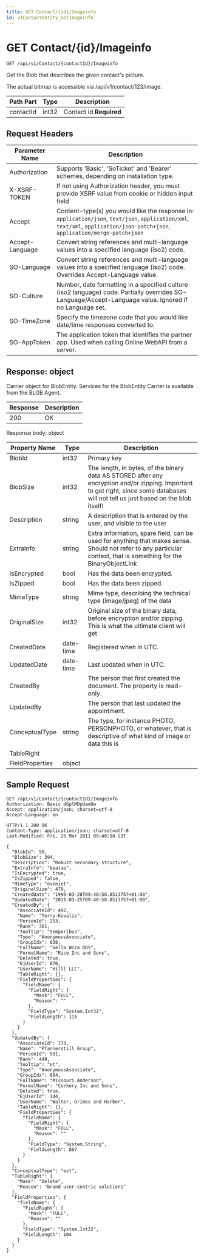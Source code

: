```yaml
---
title: GET Contact/{id}/Imageinfo
id: v1ContactEntity_GetImageInfo
---
```


# GET Contact/{id}/Imageinfo

```http
GET /api/v1/Contact/{contactId}/Imageinfo
```

Get the Blob that describes the given contact's picture.

The actual bitmap is accessible via /api/v1/contact/123/image.




| Path Part | Type | Description |
|-----------|------|-------------|
| contactId | int32 | Contact id **Required** |



## Request Headers

| Parameter Name | Description |
|----------------|-------------|
| Authorization  | Supports 'Basic', 'SoTicket' and 'Bearer' schemes, depending on installation type. |
| X-XSRF-TOKEN   | If not using Authorization header, you must provide XSRF value from cookie or hidden input field |
| Accept         | Content-type(s) you would like the response in: `application/json`, `text/json`, `application/xml`, `text/xml`, `application/json-patch+json`, `application/merge-patch+json` |
| Accept-Language | Convert string references and multi-language values into a specified language (iso2) code. |
| SO-Language | Convert string references and multi-language values into a specified language (iso2) code. Overrides Accept-Language value. |
| SO-Culture | Number, date formatting in a specified culture (iso2 language) code. Partially overrides SO-Language/Accept-Language value. Ignored if no Language set. |
| SO-TimeZone | Specify the timezone code that you would like date/time responses converted to. |
| SO-AppToken | The application token that identifies the partner app. Used when calling Online WebAPI from a server. |


## Response: object

Carrier object for BlobEntity.
Services for the BlobEntity Carrier is available from the <see cref="T:SuperOffice.CRM.Services.IBLOBAgent">BLOB Agent</see>.

| Response | Description |
|----------------|-------------|
| 200 | OK |

Response body: object

| Property Name | Type |  Description |
|----------------|------|--------------|
| BlobId | int32 | Primary key |
| BlobSize | int32 | The length, in bytes, of the binary data AS STORED after any encryption and/or zipping. Important to get right, since some databases will not tell us just based on the blob itself! |
| Description | string | A description that is entered by the user, and visible to the user |
| ExtraInfo | string | Extra information, spare field, can be used for anything that makes sense. Should not refer to any particular context, that is something for the BinaryObjectLInk |
| IsEncrypted | bool | Has the data been encrypted. |
| IsZipped | bool | Has the data been zipped. |
| MimeType | string | Mime type, describing the technical type (image/jpeg) of the data |
| OriginalSize | int32 | Original size of the binary data, before encryption and/or zipping. This is what the ultimate client will get |
| CreatedDate | date-time | Registered when  in UTC. |
| UpdatedDate | date-time | Last updated when  in UTC. |
| CreatedBy |  | The person that first created the document. The property is read-only. |
| UpdatedBy |  | The person that last updated the appointment. |
| ConceptualType | string | The type, for instance PHOTO, PERSONPHOTO, or whatever, that is descriptive of what kind of image or data this is |
| TableRight |  |  |
| FieldProperties | object |  |

## Sample Request

```http!
GET /api/v1/Contact/{contactId}/Imageinfo
Authorization: Basic dGplMDpUamUw
Accept: application/json; charset=utf-8
Accept-Language: en
```

```http_
HTTP/1.1 200 OK
Content-Type: application/json; charset=utf-8
Last-Modified: Fri, 25 Mar 2011 09:40:58 G3T

{
  "BlobId": 56,
  "BlobSize": 394,
  "Description": "Robust secondary structure",
  "ExtraInfo": "beatae",
  "IsEncrypted": true,
  "IsZipped": false,
  "MimeType": "eveniet",
  "OriginalSize": 479,
  "CreatedDate": "1998-03-28T09:40:58.8513757+01:00",
  "UpdatedDate": "2011-03-25T09:40:58.8513757+01:00",
  "CreatedBy": {
    "AssociateId": 492,
    "Name": "Terry-Kuvalis",
    "PersonId": 253,
    "Rank": 361,
    "Tooltip": "temporibus",
    "Type": "AnonymousAssociate",
    "GroupIdx": 638,
    "FullName": "Vella Wiza DDS",
    "FormalName": "Rice Inc and Sons",
    "Deleted": true,
    "EjUserId": 876,
    "UserName": "Hilll LLC",
    "TableRight": {},
    "FieldProperties": {
      "fieldName": {
        "FieldRight": {
          "Mask": "FULL",
          "Reason": ""
        },
        "FieldType": "System.Int32",
        "FieldLength": 115
      }
    }
  },
  "UpdatedBy": {
    "AssociateId": 773,
    "Name": "Pfannerstill Group",
    "PersonId": 591,
    "Rank": 449,
    "Tooltip": "et",
    "Type": "AnonymousAssociate",
    "GroupIdx": 664,
    "FullName": "Missouri Anderson",
    "FormalName": "Corkery Inc and Sons",
    "Deleted": true,
    "EjUserId": 144,
    "UserName": "Walter, Grimes and Harber",
    "TableRight": {},
    "FieldProperties": {
      "fieldName": {
        "FieldRight": {
          "Mask": "FULL",
          "Reason": ""
        },
        "FieldType": "System.String",
        "FieldLength": 887
      }
    }
  },
  "ConceptualType": "est",
  "TableRight": {
    "Mask": "Delete",
    "Reason": "brand user-centric solutions"
  },
  "FieldProperties": {
    "fieldName": {
      "FieldRight": {
        "Mask": "FULL",
        "Reason": ""
      },
      "FieldType": "System.Int32",
      "FieldLength": 104
    }
  }
}
```